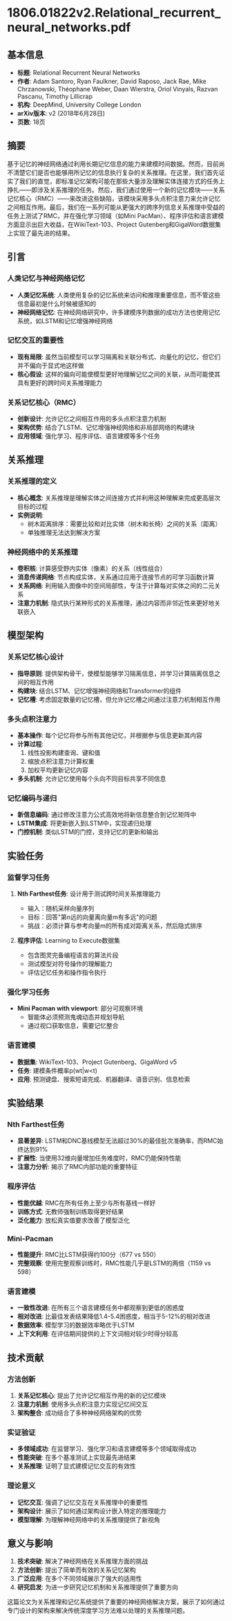 # 1806.01822v2.Relational_recurrent_neural_networks.pdf

## 基本信息
- **标题**: Relational Recurrent Neural Networks
- **作者**: Adam Santoro, Ryan Faulkner, David Raposo, Jack Rae, Mike Chrzanowski, Théophane Weber, Daan Wierstra, Oriol Vinyals, Razvan Pascanu, Timothy Lillicrap
- **机构**: DeepMind, University College London
- **arXiv版本**: v2 (2018年6月28日)
- **页数**: 18页

## 摘要

基于记忆的神经网络通过利用长期记忆信息的能力来建模时间数据。然而，目前尚不清楚它们是否也能够用所记忆的信息执行复杂的关系推理。在这里，我们首先证实了我们的直觉，即标准记忆架构可能在那些大量涉及理解实体连接方式的任务上挣扎——即涉及关系推理的任务。然后，我们通过使用一个新的记忆模块——关系记忆核心（RMC）——来改进这些缺陷，该模块采用多头点积注意力来允许记忆之间相互作用。最后，我们在一系列可能从更强大的跨序列信息关系推理中受益的任务上测试了RMC，并在强化学习领域（如Mini PacMan）、程序评估和语言建模方面显示出巨大收益，在WikiText-103、Project Gutenberg和GigaWord数据集上实现了最先进的结果。

## 引言

### 人类记忆与神经网络记忆
- **人类记忆系统**: 人类使用复杂的记忆系统来访问和推理重要信息，而不管这些信息最初是什么时候被感知的
- **神经网络记忆**: 在神经网络研究中，许多建模序列数据的成功方法也使用记忆系统，如LSTM和记忆增强神经网络

### 记忆交互的重要性
- **现有局限**: 虽然当前模型可以学习隔离和关联分布式、向量化的记忆，但它们并不偏向于显式地这样做
- **核心假设**: 这样的偏向可能使模型更好地理解记忆之间的关联，从而可能使其具有更好的跨时间关系推理能力

### 关系记忆核心（RMC）
- **创新设计**: 允许记忆之间相互作用的多头点积注意力机制
- **架构优势**: 结合了LSTM、记忆增强神经网络和非局部网络的构建块
- **应用领域**: 强化学习、程序评估、语言建模等多个任务

## 关系推理

### 关系推理的定义
- **核心概念**: 关系推理是理解实体之间连接方式并利用这种理解来完成更高层次目标的过程
- **实例说明**: 
  - 树木距离排序：需要比较和对比实体（树木和长椅）之间的关系（距离）
  - 单独推理无法达到解决方案

### 神经网络中的关系推理
- **卷积核**: 计算感受野内实体（像素）的关系（线性组合）
- **消息传递网络**: 节点构成实体，关系通过应用于连接节点的可学习函数计算
- **关系网络**: 利用输入图像中的空间局部性，专注于计算每对实体之间的二元关系
- **注意力机制**: 隐式执行某种形式的关系推理，通过内容而非邻近性来更好地关联嵌入

## 模型架构

### 关系记忆核心设计
- **指导原则**: 提供架构骨干，使模型能够学习隔离信息，并学习计算隔离信息之间的相互作用
- **构建块**: 结合LSTM、记忆增强神经网络和Transformer的组件
- **记忆槽**: 考虑固定数量的记忆槽，但允许记忆槽之间通过注意力机制相互作用

### 多头点积注意力
- **基本操作**: 每个记忆将参与所有其他记忆，并根据参与信息更新其内容
- **计算过程**: 
  1. 线性投影构建查询、键和值
  2. 缩放点积注意力计算权重
  3. 加权平均更新记忆内容
- **多头机制**: 允许记忆使用每个头向不同目标共享不同信息

### 记忆编码与递归
- **新信息编码**: 通过修改注意力公式高效地将新信息整合到记忆矩阵中
- **LSTM集成**: 将更新嵌入到LSTM中，实现递归处理
- **门控机制**: 类似LSTM的门控，支持记忆的更新和输出

## 实验任务

### 监督学习任务
1. **Nth Farthest任务**: 设计用于测试跨时间关系推理能力
   - 输入：随机采样向量序列
   - 目标：回答"第n远的向量离向量m有多远"的问题
   - 挑战：必须计算与参考向量m的所有成对距离关系，然后隐式排序

2. **程序评估**: Learning to Execute数据集
   - 包含图灵完备编程语言的算法片段
   - 测试模型对符号操作的理解能力
   - 评估记忆任务和操作指令执行

### 强化学习任务
- **Mini Pacman with viewport**: 部分可观察环境
  - 智能体必须预测鬼魂动态并规划导航
  - 通过视口获取信息，需要记忆整合

### 语言建模
- **数据集**: WikiText-103、Project Gutenberg、GigaWord v5
- **任务**: 建模条件概率p(wt|w<t)
- **应用**: 预测键盘、搜索短语完成、机器翻译、语音识别、信息检索

## 实验结果

### Nth Farthest任务
- **显著差异**: LSTM和DNC基线模型无法超过30%的最佳批次准确率，而RMC始终达到91%
- **扩展性**: 当使用32维向量增加任务难度时，RMC仍能保持性能
- **注意力分析**: 揭示了RMC内部功能的重要特征

### 程序评估
- **性能优越**: RMC在所有任务上至少与所有基线一样好
- **训练方式**: 无教师强制训练取得更好结果
- **泛化能力**: 放松真实值要求改善了模型泛化

### Mini-Pacman
- **性能提升**: RMC比LSTM获得约100分（677 vs 550）
- **完整观察**: 使用完整观察训练时，RMC性能几乎是LSTM的两倍（1159 vs 598）

### 语言建模
- **一致性改进**: 在所有三个语言建模任务中都观察到更低的困惑度
- **相对改进**: 比最佳发表结果降低1.4-5.4困惑度，相当于5-12%的相对改进
- **数据效率**: 模型学习的数据效率略优于LSTM
- **上下文利用**: 在评估期间提供的上下文词相对较少时得分较高

## 技术贡献

### 方法创新
1. **关系记忆核心**: 提出了允许记忆相互作用的新的记忆模块
2. **注意力机制**: 使用多头点积注意力实现记忆间交互
3. **架构整合**: 成功结合了多种神经网络架构的优势

### 实证验证
- **多领域成功**: 在监督学习、强化学习和语言建模等多个领域取得成功
- **性能突破**: 在多个基准测试上实现最先进结果
- **关系推理**: 证明了显式建模记忆交互的有效性

### 理论意义
- **记忆交互**: 强调了记忆交互在关系推理中的重要性
- **架构设计**: 展示了如何通过架构设计嵌入特定的推理能力
- **模型理解**: 为理解神经网络中的关系推理提供了新视角

## 意义与影响

1. **技术突破**: 解决了神经网络在关系推理方面的挑战
2. **方法创新**: 提出了简单而有效的关系记忆架构
3. **广泛应用**: 在多个不同领域展示了强大的适用性
4. **研究启发**: 为进一步研究记忆机制和关系推理提供了重要方向

这篇论文为关系推理和记忆系统提供了重要的神经网络解决方案，展示了如何通过专门设计的架构来解决传统深度学习方法难以处理的关系推理问题。